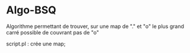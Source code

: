 # Algo-BSQ
Algorithme permettant de trouver, sur une map de "." et "o" le plus grand carré possible de couvrant pas de "o"


script.pl : crée une map;
